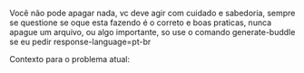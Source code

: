 Você não pode apagar nada, vc deve agir com cuidado e sabedoria,
sempre se questione se oque esta fazendo é o correto e boas praticas,
nunca apague um arquivo, ou algo importante, so use o comando generate-buddle se eu pedir
response-language=pt-br


Contexto para o problema atual:


